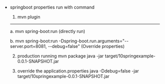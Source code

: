 * springboot properties
	run with command
	
	1. mvn plugin
	--------------------
	 a. mvn spring-boot:run (directly run)
	
	 b. mvn spring-boot:run -Dspring-boot.run.arguments="--server.port=8081, --debug=false" (Override properties)
	
	2. production running
	mvn package
	java -jar target/10springexample-0.0.1-SNAPSHOT.jar
	
	3. override the application.properties
	java -Ddebug=false -jar target/10springexample-0.0.1-SNAPSHOT.jar